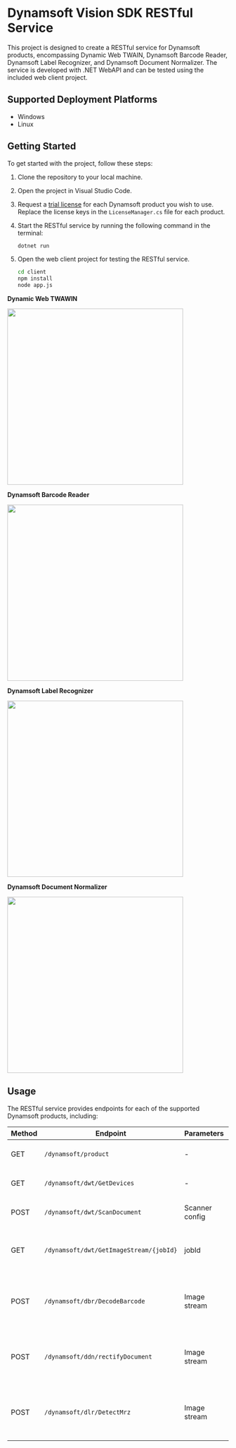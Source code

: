 # Dynamsoft Vision SDK RESTful Service

This project is designed to create a RESTful service for Dynamsoft products, encompassing Dynamic Web TWAIN, Dynamsoft Barcode Reader, Dynamsoft Label Recognizer, and Dynamsoft Document Normalizer. The service is developed with .NET WebAPI and can be tested using the included web client project.

## Supported Deployment Platforms
- Windows
- Linux

## Getting Started

To get started with the project, follow these steps:

1. Clone the repository to your local machine.
2. Open the project in Visual Studio Code.
3. Request a [trial license](https://www.dynamsoft.com/customer/license/trialLicense) for each Dynamsoft product you wish to use. Replace the license keys in the `LicenseManager.cs` file for each product.
4. Start the RESTful service by running the following command in the terminal:

    ```bash
    dotnet run
    ```
5. Open the web client project for testing the RESTful service.

    ```bash
    cd client
    npm install
    node app.js
    ```

**Dynamic Web TWAWIN**

<img src="https://github.com/yushulx/dynamsoft-sdk-dotnet-webapi-restful-service/assets/2202306/b41bc94f-4f91-40c3-8aa2-37513bb7417b" width="400">


**Dynamsoft Barcode Reader**

<img src="https://github.com/yushulx/dynamsoft-sdk-dotnet-webapi-restful-service/assets/2202306/26dc6be3-202b-443f-ac30-0d081d6d9516" width="400">


**Dynamsoft Label Recognizer**

<img src="https://github.com/yushulx/dynamsoft-sdk-dotnet-webapi-restful-service/assets/2202306/0555ae72-cacc-423e-a68d-21d0b37bb1a6" width="400">


**Dynamsoft Document Normalizer**

<img src="https://github.com/yushulx/dynamsoft-sdk-dotnet-webapi-restful-service/assets/2202306/2e2ce815-40b1-4745-9485-b897c8009c21" width="400">


## Usage

The RESTful service provides endpoints for each of the supported Dynamsoft products, including:


| Method | Endpoint | Parameters | Response | Description |
| ------ | -------- | ---------- | ------- | ----------- |
| GET    | `/dynamsoft/product` | - | Product list | Retrieve all Dynamsoft products. |
| GET    | `/dynamsoft/dwt/GetDevices` | - | Scanner list | List available scanners. |
| POST   | `/dynamsoft/dwt/ScanDocument` | Scanner config | Job ID | Initiate a scanning job. |
| GET    | `/dynamsoft/dwt/GetImageStream/{jobId}` | jobId | Image stream | Fetch image stream for a specific job. |
| POST   | `/dynamsoft/dbr/DecodeBarcode` | Image stream | Barcode results | Decode barcodes using the Dynamsoft Barcode Reader. |
| POST   | `/dynamsoft/ddn/rectifyDocument` | Image stream | Mrz results | Detect MRZ from an image with Dynamsoft Label Recognizer. |
| POST   | `/dynamsoft/dlr/DetectMrz` | Image stream | Rectified document image | Rectify a document with Dynamsoft Document Normalizer. |

